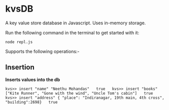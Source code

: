 # kvsDB

A key value store database in Javascript.
Uses in-memory storage.

Run the following command in the terminal to get started with it:

`node repl.js`

Supports the following operations:-

## Insertion

**Inserts values into the db**

`kvs>> insert "name" "Neethu Mohandas"  
true  
kvs>> insert "books" ["Kite Runner", "Gone with the wind", "Uncle Tom's cabin"]  
true  
kvs>> insert "address" { "place": "Indiranagar, 19th main, 4th cross", "building":2698}  
true`
